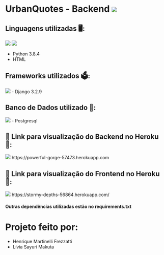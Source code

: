 # UrbanQuotes - Backend <img src="https://img.shields.io/static/v1?label=Projeto2&message=Finalizado&color=success&style=flat-square&logo=ghost&labelColor=black"/>

## Linguagens utilizadas :desktop_computer::
<img src="https://img.shields.io/static/v1?label=Code&message=Python 3.8.4&color=informational&style=plastic&logo=python&labelColor=black"/> <img src="https://img.shields.io/static/v1?label=Code&message=HTML&color=important&style=plastic&logo=html5&labelColor=black"/>
- Python 3.8.4
- HTML

## Frameworks utilizados :ballot_box:: 
<img src="https://img.shields.io/static/v1?label=Framework&message=Django 3.2.9&color=yellow&style=plastic&logo=django&labelColor=black"/>
- Django 3.2.9 

## Banco de Dados utilizado :postbox::
<img src="https://img.shields.io/static/v1?label=DB&message=Postgres&color=brightgreen&style=plastic&logo=postgresql&labelColor=black"/>
- Postgresql 


## :pushpin: Link para visualização do Backend no Heroku :pushpin::
<img src="https://img.shields.io/static/v1?label=App&message=Heroku&color=red&style=plastic&logo=heroku&labelColor=black"/>
https://powerful-gorge-57473.herokuapp.com


## :pushpin: Link para visualização do Frontend no Heroku :pushpin::
<img src="https://img.shields.io/static/v1?label=App&message=Heroku&color=red&style=plastic&logo=heroku&labelColor=black"/>
https://stormy-depths-56864.herokuapp.com/


#### Outras dependências utilizadas estão no requirements.txt

# Projeto feito por:
- Henrique Martinelli Frezzatti
- Lívia Sayuri Makuta
